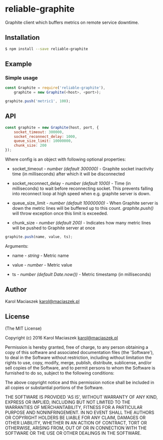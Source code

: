 # reliable-graphite

Graphite client which buffers metrics on remote service downtime.

## Installation

```sh
$ npm install --save reliable-graphite
```

## Example

### Simple usage

```javascript
const Graphite = require('reliable-graphite'),
	graphite = new Graphite(<host>, <port>);

graphite.push('metric1', 100);
```
	
## API

```javascript
const graphite = new Graphite(host, port, {
	socket_timeout: 300000,
	socket_reconnect_delay: 1000,
	queue_size_limit: 10000000,
	chunk_size: 200
});
```

Where config is an object with following optional properties:

* socket_timeout - *number (default 300000)* - Graphite socket inactivity time (in milliseconds) after which it will be disconnected

* socket_reconnect_delay - *number (default 1000)* - Time (in milliseconds) to wait before reconnecting socket. This prevents falling into reconnect loop at high speed when e.g. graphite server is down.

* queue_size_limit - *number (default 10000000)* - When Graphite server is down the metric lines will be buffered up to this count. *graphite.push()* will throw exception once this limit is exceeded.

* chunk_size - *number (default 200)* - Indicates how many metric lines will be pushed to Graphite server at once

```javascript
graphite.push(name, value, ts);
```
	
Arguments:

* name - *string* - Metric name

* value - *number* - Metric value

* ts - *number (default Date.now())* - Metric timestamp (in milliseconds)


## Author

Karol Maciaszek <karol@maciaszek.pl>

## License

(The MIT License)

Copyright (c) 2016 Karol Maciaszek <karol@maciaszek.pl>

Permission is hereby granted, free of charge, to any person obtaining a copy of this software and associated documentation files (the 'Software'), to deal in the Software without restriction, including without limitation the rights to use, copy, modify, merge, publish, distribute, sublicense, and/or sell copies of the Software, and to permit persons to whom the Software is furnished to do so, subject to the following conditions:

The above copyright notice and this permission notice shall be included in all copies or substantial portions of the Software.

THE SOFTWARE IS PROVIDED 'AS IS', WITHOUT WARRANTY OF ANY KIND, EXPRESS OR IMPLIED, INCLUDING BUT NOT LIMITED TO THE WARRANTIES OF MERCHANTABILITY, FITNESS FOR A PARTICULAR PURPOSE AND NONINFRINGEMENT. IN NO EVENT SHALL THE AUTHORS OR COPYRIGHT HOLDERS BE LIABLE FOR ANY CLAIM, DAMAGES OR OTHER LIABILITY, WHETHER IN AN ACTION OF CONTRACT, TORT OR OTHERWISE, ARISING FROM, OUT OF OR IN CONNECTION WITH THE SOFTWARE OR THE USE OR OTHER DEALINGS IN THE SOFTWARE.
